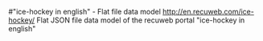 #"ice-hockey in english" - Flat file data model
http://en.recuweb.com/ice-hockey/
Flat JSON file data model of the recuweb portal "ice-hockey in english"
